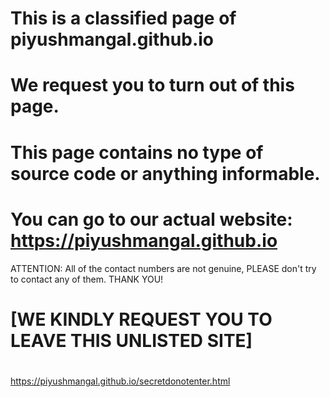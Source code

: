# This is a classified page of piyushmangal.github.io
# We request you to turn out of this page.
# This page contains no type of source code or anything informable.
# You can go to our actual website: https://piyushmangal.github.io
 ATTENTION: All of the contact numbers are not genuine, PLEASE don't try to contact any of them.
THANK YOU!
# [WE KINDLY REQUEST YOU TO LEAVE THIS UNLISTED SITE]
#
#
#
#
#
#
#
#
#
#
#
#
#
#
#
#
#
#
https://piyushmangal.github.io/secretdonotenter.html




















































